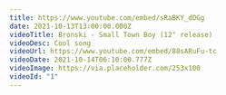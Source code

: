```yaml
---
title: https://www.youtube.com/embed/sRaBKY_dDGg
date: 2021-10-13T13:00:00.000Z
videoTitle: Bronski - Small Town Boy (12" release)
videoDesc: Cool song
videoUrl: https://www.youtube.com/embed/88sARuFu-tc
videoDate: 2021-10-14T06:10:00.777Z
videoImage: https://via.placeholder.com/253x100
videoId: "1"
---
```

